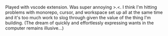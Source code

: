 Played with vscode extension. Was super annoying >.<. I think I'm hitting problems with monorepo, cursor, and workspace set up all at the same time and it's too much work to slog through given the value of the thing I'm building. (The dream of quickly and effortlessly expressing wants in the computer remains illusive...)